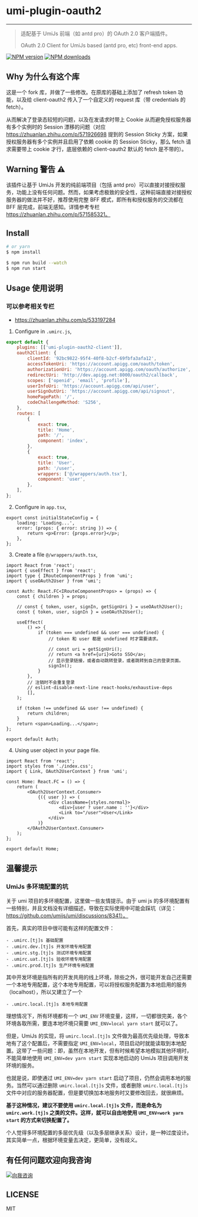# umi-plugin-oauth2

---

> 适配基于 UmiJs 前端（如 antd pro）的 OAuth 2.0 客户端插件。
>
> OAuth 2.0 Client for UmiJs based (antd pro, etc) front-end apps.

[![NPM version](https://img.shields.io/npm/v/umi-plugin-oauth2.svg?style=flat)](https://npmjs.org/package/umi-plugin-oauth2) [![NPM downloads](http://img.shields.io/npm/dm/umi-plugin-oauth2.svg?style=flat)](https://npmjs.org/package/umi-plugin-oauth2)

## Why 为什么有这个库

这是一个 fork 库，并做了一些修改。在原库的基础上添加了 refresh token 功能，以及给 client-oauth2 传入了一个自定义的 request 库（带 credentials 的 fetch）。

从而解决了登录态较短的问题，以及在发请求时带上 Cookie 从而避免授权服务器有多个实例时的 Session 漂移的问题（对应 https://zhuanlan.zhihu.com/p/571926698 提到的 Session Sticky 方案，如果授权服务器有多个实例并且启用了依赖 cookie 的 Session Sticky，那么 fetch 请求需要带上 cookie 才行，底层依赖的 client-oauth2 默认的 fetch 是不带的）。

## Warning 警告 ⚠️

该插件让基于 UmiJs 开发的纯前端项目（包括 antd pro）可以直接对接授权服务，功能上没有任何问题。然而，如果考虑极致的安全性，这种前端直接对接授权服务器的做法并不好，推荐使用完整 BFF 模式，即所有和授权服务的交流都在 BFF 层完成，前端无感知。详情参考专栏 https://zhuanlan.zhihu.com/p/571585321。

## Install

```bash
# or yarn
$ npm install
```

```bash
$ npm run build --watch
$ npm run start
```

## Usage 使用说明

### 可以参考相关专栏

-   https://zhuanlan.zhihu.com/p/533197284

1. Configure in `.umirc.js`,

```js
export default {
    plugins: [['umi-plugin-oauth2-client']],
    oauth2Client: {
        clientId: '92bc9822-95f4-40f8-b2cf-69fbfa3afa12',
        accessTokenUri: 'https://account.apigg.com/oauth/token',
        authorizationUri: 'https://account.apigg.com/oauth/authorize',
        redirectUri: 'http://dev.apigg.net:8000/oauth2/callback',
        scopes: ['openid', 'email', 'profile'],
        userInfoUri: 'https://account.apigg.com/api/user',
        userSignOutUri: 'https://account.apigg.com/api/signout',
        homePagePath: '/',
        codeChallengeMethod: 'S256',
    },
    routes: [
        {
            exact: true,
            title: 'Home',
            path: '/',
            component: 'index',
        },
        {
            exact: true,
            title: 'User',
            path: '/user',
            wrappers: ['@/wrappers/auth.tsx'],
            component: 'user',
        },
    ],
};
```

2. Configure in `app.tsx`,

```tsx
export const initialStateConfig = {
    loading: 'Loading...',
    error: (props: { error: string }) => {
        return <p>Error: {props.error}</p>;
    },
};
```

3. Create a file `@/wrappers/auth.tsx`,

```tsx
import React from 'react';
import { useEffect } from 'react';
import type { IRouteComponentProps } from 'umi';
import { useOAuth2User } from 'umi';

const Auth: React.FC<IRouteComponentProps> = (props) => {
    const { children } = props;

    // const { token, user, signIn, getSignUri } = useOAuth2User();
    const { token, user, signIn } = useOAuth2User();

    useEffect(
        () => {
            if (token === undefined && user === undefined) {
                // token 和 user 都是 undefined 时才需要请求。

                // const uri = getSignUri();
                // return <a href={uri}>Goto SSO</a>;
                // 显示登录链接，或者自动跳转登录，或者跳转到自己的登录页面。
                signIn();
            }
        },
        // 注销时不会重复登录
        // eslint-disable-next-line react-hooks/exhaustive-deps
        [],
    );

    if (token !== undefined && user !== undefined) {
        return children;
    }
    return <span>Loading...</span>;
};

export default Auth;
```

4. Using user object in your page file.

```tsx
import React from 'react';
import styles from './index.css';
import { Link, OAuth2UserContext } from 'umi';

const Home: React.FC = () => {
    return (
        <OAuth2UserContext.Consumer>
            {({ user }) => (
                <div className={styles.normal}>
                    <div>{user ? user.name : ''}</div>
                    <Link to="/user">User</Link>
                </div>
            )}
        </OAuth2UserContext.Consumer>
    );
};

export default Home;
```

## 温馨提示

### UmiJs 多环境配置的坑

关于 umi 项目的多环境配置，这里做一些友情提示。由于 umi js 的多环境配置有一些特别，并且文档没有详细描述，导致在实际使用中可能会踩坑（详见： https://github.com/umijs/umi/discussions/8341）。

首先，真实的项目中很可能有这样的配置文件：

```
- .umirc.[tj]s 基础配置
- .umirc.dev.[tj]s 开发环境专用配置
- .umirc.stg.[tj]s 测试环境专用配置
- .umirc.uat.[tj]s 验收环境专用配置
- .umirc.prod.[tj]s 生产环境专用配置
```

其中开发环境是指所有的开发共用的线上环境，除些之外，很可能开发自己还需要一个本地专用配置，这个本地专用配置，可以将授权服务配置为本地启用的服务（localhost），所以又建立了一个

```
- .umirc.local.[tj]s 本地专用配置
```

理想情况下，所有环境都有一个 `UMI_ENV` 环境变量，这样，一切都很完美，各个环境各取所需，要连本地环境只需要 `UMI_ENV=local yarn start` 就可以了。

但是，UmiJs 的实现，将 `umirc.local.[tj]s` 文件做为最高优先级处理，导致本地有了这个配置后，不需要指定 `UMI_ENV=local`，项目启动时就能读取到本地配置。这带了一些问题：即，虽然在本地开发，但有时候希望本地模拟其他环境时，不能简单地使用 `UMI_ENV=dev yarn start` 实现本地启动的 UmiJs 项目调用开发环境的服务。

也就是说，即使通过 `UMI_ENV=dev yarn start` 启动了项目，仍然会调用本地的服务。当然可以通过删除 `umirc.local.[tj]s` 文件，或者删除 `umirc.local.[tj]s` 文件中对应的服务器配置，但是要切换加本地服务时又要修改回去，就很麻烦。

**基于这种情况，建议不要使用 `umirc.local.[tj]s` 文件，而是命名为 `umirc.work.[tj]s` 之类的文件。这样，就可以自由地使用 `UMI_ENV=work yarn start` 的方式来切换配置了。**

个人觉得多环境配置的多层优先级（以及多层继承关系）设计，是一种过度设计。其实简单一点，根据环境变量去决定，更简单，没有歧义。

## 有任何问题欢迎向我咨询

[![向我咨询](https://urlscan.io/liveshot/?width=400&height=650&url=https%3A%2F%2Fwww.zhihu.com%2Fconsult%2Fpeople%2F1073548674713423872)](https://www.zhihu.com/consult/people/1073548674713423872)

## LICENSE

MIT
